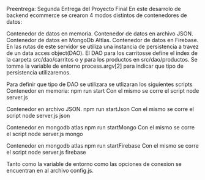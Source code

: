 Preentrega: Segunda Entrega del Proyecto Final
En este desarrolo de backend ecommerce se crearon 4 modos distintos de contenedores de datos:

Contenedor de datos en memoria.
Contenedor de datos en archivo JSON.
Contenedor de datos en MongoDb Altlas.
Contenedor de datos en Firebase.
En las rutas de este servidor se utiliza una instancia de persistencia a travez de un data acces object(DAO). El DAO para los carritosse define el index de la carpeta src/dao/carritos o y para los productos en src/dao/productos. Se tomma la variable de entorno process.argv[2] para indicar que tipo de persistencia utilizaremos.

Para definir que tipo de DAO se utilizara se utlizaran los siguientes scripts
Contenedor en memoria:
    npm run start
Con el mismo se corre el script node server.js

Contenedor en archivo JSON.
    npm run startJson
Con el mismo se corre el script node server.js json

Contenedor en mongodb atlas
    npm run startMongo
Con el mismo se corre el script node server.js mongo

Contenedor en mongodb atlas
    npm run startFirebase
Con el mismo se corre el script node server.js firebase

Tanto como la variable de entorno como las opciones de conexion se encuentran en al archivo config.js.